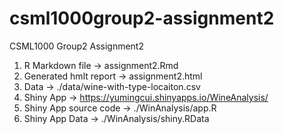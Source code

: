 # csml1000group2-assignment2
CSML1000 Group2 Assignment2

1. R Markdown file -> assignment2.Rmd
2. Generated hmlt report -> assignment2.html
3. Data -> ./data/wine-with-type-locaiton.csv
4. Shiny App -> https://yumingcui.shinyapps.io/WineAnalysis/
5. Shiny App source code -> ./WinAnalysis/app.R
6. Shiny App Data -> ./WinAnalysis/shiny.RData

